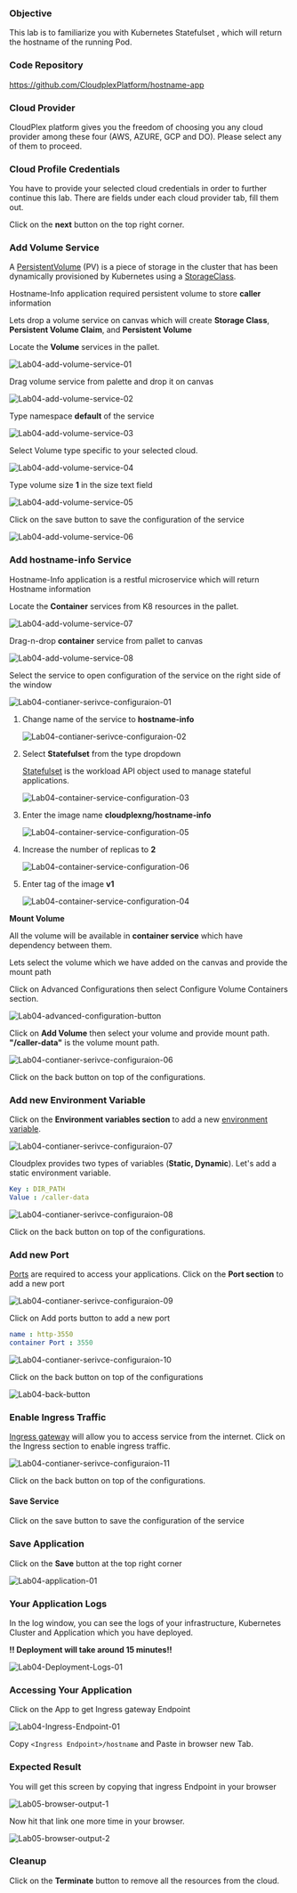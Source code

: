 ### Objective

This lab is to familiarize you with Kubernetes Statefulset , which will return the hostname of the running Pod.

### Code Repository

https://github.com/CloudplexPlatform/hostname-app

### Cloud Provider

CloudPlex platform gives you the freedom of choosing you any cloud provider among these four (AWS, AZURE, GCP and DO). Please select any of them to proceed.

### Cloud Profile Credentials

You have to provide your selected cloud credentials in order to further continue this lab. There are fields under each cloud provider tab, fill them out.

Click on the **next** button on the top right corner.


### Add Volume Service

A [PersistentVolume](https://kubernetes.io/docs/concepts/storage/persistent-volumes/) (PV) is a piece of storage in the cluster that has been dynamically provisioned by Kubernetes using a [StorageClass](https://kubernetes.io/docs/concepts/storage/storage-classes).

Hostname-Info application required persistent volume to store **caller** information

Lets drop a volume service on canvas which will create **Storage Class**, **Persistent Volume Claim**, and **Persistent Volume** 

Locate the **Volume** services in the pallet.

![Lab04-add-volume-service-01](https://raw.githubusercontent.com/CloudplexPlatform/developer-community/feature/github-data-fetching/kubernetes/stateful%20set/labs/hostname/images/Lab04-add-volume-service-01.png)

Drag volume service from palette and drop it on canvas

![Lab04-add-volume-service-02](https://raw.githubusercontent.com/CloudplexPlatform/developer-community/feature/github-data-fetching/kubernetes/stateful%20set/labs/hostname/images/Lab04-add-volume-service-02.png)

Type namespace **default** of the service

![Lab04-add-volume-service-03](https://raw.githubusercontent.com/CloudplexPlatform/developer-community/feature/github-data-fetching/kubernetes/stateful%20set/labs/hostname/images/Lab04-add-volume-service-03.png)

Select Volume type specific to your selected cloud.

![Lab04-add-volume-service-04](https://raw.githubusercontent.com/CloudplexPlatform/developer-community/feature/github-data-fetching/kubernetes/stateful%20set/labs/hostname/images/Lab04-add-volume-service-04.png)

Type volume size **1** in the size text field

![Lab04-add-volume-service-05](https://raw.githubusercontent.com/CloudplexPlatform/developer-community/feature/github-data-fetching/kubernetes/stateful%20set/labs/hostname/images/Lab04-add-volume-service-05.png)

Click on the save button to save the configuration of the service

![Lab04-add-volume-service-06](https://raw.githubusercontent.com/CloudplexPlatform/developer-community/feature/github-data-fetching/kubernetes/stateful%20set/labs/hostname/images/Lab04-add-volume-service-06.png)

### Add hostname-info Service

Hostname-Info application is a restful microservice which will return Hostname information

Locate the **Container** services from K8 resources in the pallet.

![Lab04-add-volume-service-07](https://raw.githubusercontent.com/CloudplexPlatform/developer-community/feature/github-data-fetching/kubernetes/stateful%20set/labs/hostname/images/Lab04-add-volume-service-07.png)

Drag-n-drop **container** service from pallet to canvas

![Lab04-add-volume-service-08](https://raw.githubusercontent.com/CloudplexPlatform/developer-community/feature/github-data-fetching/kubernetes/stateful%20set/labs/hostname/images/Lab04-add-volume-service-08.png)

Select the service to open configuration of the service on the right side of the window

![Lab04-contianer-serivce-configuraion-01](https://raw.githubusercontent.com/CloudplexPlatform/developer-community/feature/github-data-fetching/kubernetes/stateful%20set/labs/hostname/images/Lab04-contianer-serivce-configuraion-01.png)

1. Change name of the service to **hostname-info**

   ![Lab04-contianer-serivce-configuraion-02](https://raw.githubusercontent.com/CloudplexPlatform/developer-community/feature/github-data-fetching/kubernetes/stateful%20set/labs/hostname/images/Lab04-container-service-configuration-02.png)

2. Select **Statefulset** from the type dropdown

   [Statefulset](https://kubernetes.io/docs/concepts/workloads/controllers/statefulset/) is the workload API object used to manage stateful applications.

   ![Lab04-container-service-configuration-03](https://raw.githubusercontent.com/CloudplexPlatform/developer-community/feature/github-data-fetching/kubernetes/stateful%20set/labs/hostname/images/Lab04-container-service-configuration-03.png)

3. Enter the image name **cloudplexng/hostname-info**

   ![Lab04-container-service-configuration-05](https://raw.githubusercontent.com/CloudplexPlatform/developer-community/feature/github-data-fetching/kubernetes/stateful%20set/labs/hostname/images/Lab04-container-service-configuration-05.png)

4. Increase the number of replicas to **2**

   ![Lab04-container-service-configuration-06](https://raw.githubusercontent.com/CloudplexPlatform/developer-community/feature/github-data-fetching/kubernetes/stateful%20set/labs/hostname/images/Lab04-container-service-configuration-06.png)

5. Enter tag of the image **v1**

   ![Lab04-container-service-configuration-04](https://raw.githubusercontent.com/CloudplexPlatform/developer-community/feature/github-data-fetching/kubernetes/stateful%20set/labs/hostname/images/Lab04-container-service-configuration-04.png)


**Mount Volume**

All the volume will be available in **container service** which have dependency between them. 

Lets select the volume which we have added on the canvas and provide the mount path

Click on Advanced Configurations then select Configure Volume Containers section.

![Lab04-advanced-configuration-button](https://raw.githubusercontent.com/CloudplexPlatform/developer-community/feature/github-data-fetching/kubernetes/stateful%20set/labs/hostname/images/Lab04-advanced-configuration-button.png)

Click on **Add Volume** then select your volume and provide mount path.
**"/caller-data"** is the volume mount path.

![Lab04-contianer-serivce-configuraion-06](https://raw.githubusercontent.com/CloudplexPlatform/developer-community/feature/github-data-fetching/kubernetes/stateful%20set/labs/hostname/images/Lab04-contianer-serivce-configuraion-06.png)

Click on the back button on top of the configurations.



### Add new Environment Variable

Click on the **Environment variables section** to add a new [environment variable](https://kubernetes.io/docs/tasks/inject-data-application/define-environment-variable-container/#define-an-environment-variable-for-a-container).

![Lab04-contianer-serivce-configuraion-07](https://raw.githubusercontent.com/CloudplexPlatform/developer-community/feature/github-data-fetching/kubernetes/stateful%20set/labs/hostname/images/Lab04-contianer-serivce-configuraion-07.png)



Cloudplex provides two types of variables (**Static, Dynamic**). Let's add a static environment variable.

```yaml
Key : DIR_PATH
Value : /caller-data
```


![Lab04-contianer-serivce-configuraion-08](https://raw.githubusercontent.com/CloudplexPlatform/developer-community/feature/github-data-fetching/kubernetes/stateful%20set/labs/hostname/images/Lab04-contianer-serivce-configuraion-08.png)

Click on the back button on top of the configurations.

### Add new Port

[Ports](https://kubernetes.io/docs/concepts/services-networking/connect-applications-service/#the-kubernetes-model-for-connecting-containers) are required to access your applications. Click on the **Port section** to add a new port

![Lab04-contianer-serivce-configuraion-09](https://raw.githubusercontent.com/CloudplexPlatform/developer-community/feature/github-data-fetching/kubernetes/stateful%20set/labs/hostname/images/Lab04-contianer-serivce-configuraion-09.png)

Click on Add ports button to add a new port

```yaml
name : http-3550
container Port : 3550
```

![Lab04-contianer-serivce-configuraion-10](https://raw.githubusercontent.com/CloudplexPlatform/developer-community/feature/github-data-fetching/kubernetes/stateful%20set/labs/hostname/images/Lab04-contianer-serivce-configuraion-10.png)

Click on the back button on top of the configurations

![Lab04-back-button](https://raw.githubusercontent.com/CloudplexPlatform/developer-community/feature/github-data-fetching/kubernetes/stateful%20set/labs/hostname/images/Lab04-back-button.png)


### Enable Ingress Traffic

​[Ingress gateway](https://istio.io/docs/tasks/traffic-management/ingress/ingress-control/) will allow you to access service from the internet. Click on the Ingress section to enable ingress traffic.

![Lab04-contianer-serivce-configuraion-11](https://raw.githubusercontent.com/CloudplexPlatform/developer-community/feature/github-data-fetching/kubernetes/stateful%20set/labs/hostname/images/Lab04-contianer-serivce-configuraion-11.png)

Click on the back button on top of the configurations.

#### Save Service

Click on the save button to save the configuration of the service

### Save Application

Click on the **Save** button at the top right corner

![Lab04-application-01](https://raw.githubusercontent.com/CloudplexPlatform/developer-community/feature/github-data-fetching/kubernetes/stateful%20set/labs/hostname/images/Lab04-application-01.png)



### Your Application Logs

In the log window, you can see the logs of your infrastructure, Kubernetes Cluster and Application which you have deployed.

**!! Deployment will take around 15 minutes!!** 

![Lab04-Deployment-Logs-01](https://raw.githubusercontent.com/CloudplexPlatform/developer-community/feature/github-data-fetching/kubernetes/stateful%20set/labs/hostname/images/Lab04-Deployment-Logs-01.png)



### Accessing Your Application

Click on the App to get Ingress gateway Endpoint

![Lab04-Ingress-Endpoint-01](https://raw.githubusercontent.com/CloudplexPlatform/developer-community/feature/github-data-fetching/kubernetes/stateful%20set/labs/hostname/images/Lab04-Ingress-Endpoint-01.png)


Copy ```<Ingress Endpoint>/hostname``` and Paste in browser new Tab.

### Expected Result

You will get this screen by copying that ingress Endpoint in your browser

![Lab05-browser-output-1](https://raw.githubusercontent.com/CloudplexPlatform/developer-community/feature/github-data-fetching/kubernetes/stateful%20set/labs/hostname/images/Lab05-browser-output-1.png)

Now hit that link one more time in your browser.

![Lab05-browser-output-2](https://raw.githubusercontent.com/CloudplexPlatform/developer-community/feature/github-data-fetching/kubernetes/stateful%20set/labs/hostname/images/Lab05-browser-output-2.png)


### Cleanup

Click on the **Terminate** button to remove all the resources from the cloud.
